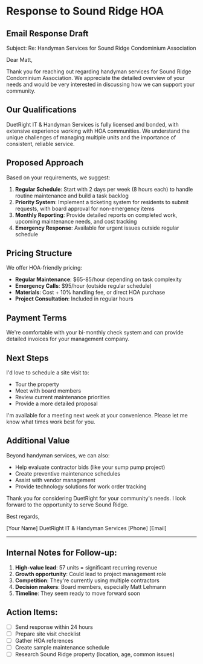 # Response to Sound Ridge HOA

## Email Response Draft

Subject: Re: Handyman Services for Sound Ridge Condominium Association

Dear Matt,

Thank you for reaching out regarding handyman services for Sound Ridge Condominium Association. We appreciate the detailed overview of your needs and would be very interested in discussing how we can support your community.

## Our Qualifications

DuetRight IT & Handyman Services is fully licensed and bonded, with extensive experience working with HOA communities. We understand the unique challenges of managing multiple units and the importance of consistent, reliable service.

## Proposed Approach

Based on your requirements, we suggest:

1. **Regular Schedule**: Start with 2 days per week (8 hours each) to handle routine maintenance and build a task backlog
2. **Priority System**: Implement a ticketing system for residents to submit requests, with board approval for non-emergency items
3. **Monthly Reporting**: Provide detailed reports on completed work, upcoming maintenance needs, and cost tracking
4. **Emergency Response**: Available for urgent issues outside regular schedule

## Pricing Structure

We offer HOA-friendly pricing:
- **Regular Maintenance**: $65-85/hour depending on task complexity
- **Emergency Calls**: $95/hour (outside regular schedule)
- **Materials**: Cost + 10% handling fee, or direct HOA purchase
- **Project Consultation**: Included in regular hours

## Payment Terms

We're comfortable with your bi-monthly check system and can provide detailed invoices for your management company.

## Next Steps

I'd love to schedule a site visit to:
- Tour the property
- Meet with board members
- Review current maintenance priorities
- Provide a more detailed proposal

I'm available for a meeting next week at your convenience. Please let me know what times work best for you.

## Additional Value

Beyond handyman services, we can also:
- Help evaluate contractor bids (like your sump pump project)
- Create preventive maintenance schedules
- Assist with vendor management
- Provide technology solutions for work order tracking

Thank you for considering DuetRight for your community's needs. I look forward to the opportunity to serve Sound Ridge.

Best regards,

[Your Name]
DuetRight IT & Handyman Services
[Phone]
[Email]

---

## Internal Notes for Follow-up:

1. **High-value lead**: 57 units = significant recurring revenue
2. **Growth opportunity**: Could lead to project management role
3. **Competition**: They're currently using multiple contractors
4. **Decision makers**: Board members, especially Matt Lehmann
5. **Timeline**: They seem ready to move forward soon

## Action Items:
- [ ] Send response within 24 hours
- [ ] Prepare site visit checklist
- [ ] Gather HOA references
- [ ] Create sample maintenance schedule
- [ ] Research Sound Ridge property (location, age, common issues)